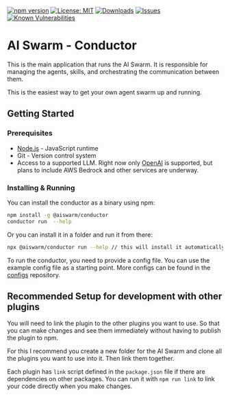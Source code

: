 [![npm version](https://badge.fury.io/js/%40aiswarm%2Fconductor.svg)](https://badge.fury.io/js/%40aiswarm%2Fconductor)
[![License: MIT](https://img.shields.io/badge/License-MIT-yellow.svg)](https://opensource.org/licenses/MIT)
[![Downloads](https://img.shields.io/npm/dm/%40aiswarm%2Fconductor.svg)](https://npmjs.com/package/%40aiswarm%2Fconductor)
[![Issues](https://img.shields.io/github/issues-raw/aiswarm/conductor)](https://github.com/aiswarm/conductor/issues)
[![Known Vulnerabilities](https://snyk.io/test/github/aiswarm/conductor/badge.svg)](https://snyk.io/test/github/aiswarm/conductor)
# AI Swarm - Conductor

This is the main application that runs the AI Swarm. It is responsible for managing the agents, skills, and orchestrating the communication between them.

This is the easiest way to get your own agent swarm up and running.

## Getting Started

### Prerequisites

* [Node.js](https://nodejs.org/en/) - JavaScript runtime
* Git - Version control system
* Access to a supported LLM. Right now only [OpenAI](https://openai.com/) is supported, but plans to include AWS Bedrock and other services are underway.

### Installing & Running

You can install the conductor as a binary using npm:

```bash
npm install -g @aiswarm/conductor
conductor run  --help
```

Or you can install it in a folder and run it from there:

```bash
npx @aiswarm/conductor run --help // this will install it automatically and run it
```

To run the conductor, you need to provide a config file. You can use the example config file as a starting point. More configs can be found in the [configs](https://github.com/aiswarm/configs) repository.

## Recommended Setup for development with other plugins

You will need to link the plugin to the other plugins you want to use. So that you can make changes and see them immediately without having to publish the plugin to npm.

For this I recommend you create a new folder for the AI Swarm and clone all the plugins you want to use into it. Then link them together.

Each plugin has `link` script defined in the `package.json` file if there are dependencies on other packages.
You can run it with `npm run link` to link your code directly when you make changes.